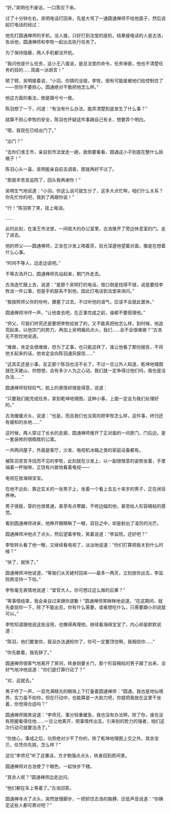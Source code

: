 “好。”吴明也不废话，一口答应下来。

过了十分钟左右，吴明电话打回来，先是大骂了一通圆通禅师不给他面子，然后说起打电话的经过：

他先打圆通禅师的手机，没人接，只好打到法堂的座机，结果接电话的人是古浩，告诉他，圆通禅师和李牧一起出去执行任务了。

为了保持隐蔽，两人手机都没开机。

“我问他是什么任务，这小王八蛋说，是总法堂的命令，任务保密，他也不清楚任务的目的……简直一派胡言！”

顿了顿，吴明接着说，“小羽，你猜的没错，李牧，很有可能是被他们给控制住了——但你不要担心，圆通绝对不敢把他怎么样。”

他这方面的看法，倒是跟兮兮一致。

陈羽想了一下，问道：“有没有什么办法，能弄清楚到底发生了什么事？”

就算不担心李牧的安全，陈羽也怀疑这件事跟自己有关，想要弄个明白。

“嗯，我现在已经出门了。”

“出门？”

“去你们淮王市，亲自到市法堂走一趟，我倒要看看，圆通这小子到底在整什么妖蛾子！”

陈羽心头一喜，吴明能亲自前去调查，那就再好不过了。

“那就辛苦吴监院了，回头我再谢你！”

吴明生气地说道：“小羽，你这么说可就生分了，这多大点忙啊，咱们什么关系？你先忙你的吧，我到了再跟你说！”

“行！”陈羽笑了笑，挂上电话。

……

此时此刻，在淮王市法堂，一间偌大的办公室里，古浩推开了旁边休息室的门，走了进去。

他的师父——圆通禅师，正坐在沙发上喝着茶，目光深邃地望着对面，像是在想着什么心事。

“时间不等人，边走边说吧。”

不等古浩开口，圆通禅师先站起来，朝门外走去。

古浩连忙跟上去，说道：“是那个吴明打的电话，借口倒是找得不错，说是要找李牧谈一件公事，但是手机联系不到他，因此打电话到法堂来询问。”

“我按照师父你的吩咐，搪塞了过去，不过听他的语气，应该不会就此罢休。”

圆通禅师冷哼一声，“让他查去吧，在正事完成之前，谁都不要搭理他。”

“师父，可我们终究还是要把李牧给放了的，又不能真把他怎么样，到时候，他追究起来，以他宗门的势力，再加上吴明煽风点火，我们……会不会很难做？”古浩无不担忧地说道。

“难做，肯定会很难做，但为了正事，也只能这样了，谁让他看了那份报告，不将他关起来的话，他肯定会向陈羽通风报信……”

“这其实还是小事，反正那个陈羽也活不长了，不过一旦让外人知道，乾坤地理图就在天姥山，你想想，会有多少人为之心动，我们就一定争得过他们吗，我也是没办法……”

圆通禅师轻轻叹气，脸上的表情却很是得意，说道：

“只要我们能完成任务，拿到乾坤地理图，这种小事，上面一定会为我们处理好的。”

古浩缓缓点头，说道：“也是，而且我们也没真的把李牧怎么样，这件事，终归还有缓和的余地……”

这时候，两人穿过了长长的走廊，圆通禅师推开了正对面的一间房门，门后边，是一套装修的很精致的公寓。

一共两间屋子，外面是客厅，沙发、电视机冰箱之类的家庭设备都有。

被陈羽苦苦寻找而不见的李牧，此刻就在沙发上，以一副很惬意的姿势坐着，手里端着一杯咖啡，正饶有兴致地看着电视——

电视在放海绵宝宝。

在他不远处、靠近玄关的一张凳子上，坐着一个看上去五十来岁的男子，正在闭目养神。

男子很瘦，穿的也很普通，甚至有点寒酸，不修边幅的他，甚至给人形容槁枯的感觉。

看到圆通禅师进来，他睁开眼睛瞅了一眼，双目之中，却是射出了凌厉的光芒。

圆通禅师冲他点了点头，然后望着李牧，笑着说道：“李监院，还好吧？”

李牧转头看了他一眼，又继续看电视了，淡淡地说道：“你们打算把我关到什么时候？”

“快了，就快了。”

圆通禅师冲他说道，“等我们从天姥村回来——最多一两天，立刻放你出去，李监院再坚持一下哈。”

李牧毫无表情地说道：“堂官大人，你可想过这么做的后果？”

“等事情结束，我会亲自过来跟你道歉！”圆通禅师笑眯眯地说道，“在这期间，就先委屈你一下，除了不能出去，你有什么需要，或者想吃什么，只需要跟小刘说就可以。”

李牧知道跟他说这些没用，也懒得再理他，继续看海绵宝宝了，内心却是默默说道：

“陈羽，他们要害你，我没办法通知你了，你可一定要顶住啊，我相信你……”

“你先歇着，我告辞了。”

圆通禅师很客气地离开了房间，转身刚要关门，那个形容槁枯的男子跟了出来，没好气地冲他说道：“你们是打算行动了？”

“对，这就去。”

男子哼了一声，一双充满精光的眼珠上下打量着圆通禅师：“圆通，我也是地仙境界，实力虽不如你，但在行动中，也能算是一大助力吧，你就把我放在这里干坐着，你觉得合适吗？”

圆通禅师赔笑说道：“李师兄，事分轻重缓急，我也没有办法啊，除了你，谁也没有把握看得住他……一旦让他离开，把事情传出去，引来别的势力的强者，咱们这次行动可就要泡汤了。”

“你放心，事成之后，功劳绝对少不了你的，除了乾坤地理图上交之外，其余宝贝，任凭你先挑，怎么样？”

这位“李师兄”听了这番话，方才勉强点点头，转身回到房间里。

圆通禅师对古浩使了个眼色，一起快步下楼。

“其余人呢？”圆通禅师边走边问。

“他们都在车上等着了。”古浩回答。

圆通禅寺点了点头，突然放慢脚步，一把抓住古浩的胳膊，压低声音说道：“你确定这些人都可靠对吧？”
